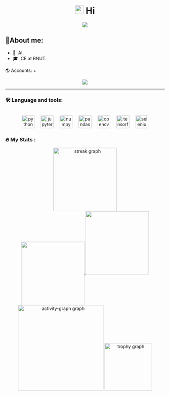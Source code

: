 <h1 align="center"><img src="https://media.giphy.com/media/hvRJCLFzcasrR4ia7z/giphy.gif" width=27px height=27px></img> Hi</h1>
<div align="center">
  <img src="https://visitor-badge.laobi.icu/badge?page_id=Mahdiyeh-Asgharpour.Mahdiyeh-Asgharpour&right_color=darksalmon"  />
</div>


## 📑About me:

- 🌱 &nbsp;AI.
- 🎓 &nbsp;CE at BNUT.

<p align="left">
🌎 Accounts: ⤵️
</p>


<p align="center">
  <a href="https://www.linkedin.com/in/mahdiyeh-asgharpour" alt="Linkedin">
  <img src="https://img.shields.io/badge/LinkedIn-0077B5?style=for-the-badge&logo=linkedin&logoColor=white" /></a>


<!--   <a href="#" alt="Instagram" target="_blank">
  <img src="https://img.shields.io/badge/Instagram-1877F2?style=for-the-badge&logo=instagram&logoColor=white"/></a> -->
  
 
  

   
</p>  

---
<!-- 
<p align="left">
⭐🚀 GitHub 
</p>  
<div align="center">
  <img src="https://streak-stats.demolab.com?user=Mahdiyeh-Asgharpour&locale=en&mode=daily&theme=dracula&hide_border=false&border_radius=5&order=3" height="200" alt="streak graph"  />
</div>
<div align="center" position:"block">
<a href="https://github.com/Mahdiyeh-Asgharpour" position:"block">
<img align="center" height="380em" width="380em" src="https://github-readme-stats.vercel.app/api/top-langs/?username=Mahdiyeh-Asgharpour&layout=compact&langs_count=7&theme=dracula"/>
 <img height="380em" width="380em" src="https://github-readme-stats.vercel.app/api?username=Mahdiyeh-Asgharpour&show_icons=true&theme=dracula&include_all_commits=true&count_private=true"/>
</a>
 
</div>  
  -->
<!--  ![Snake animation](https://github.com/Mahdiyeh-Asgharpour/Mahdiyeh-Asgharpour/blob/output/github-contribution-grid-snake.svg)  -->

<!--  <picture>
  <source media="(prefers-color-scheme: dark)" srcset="github-snake-dark.svg" />
  <source media="(prefers-color-scheme: light)" srcset="github-snake.svg" />
  <img alt="github-snake" src="github-snake.svg" />
</picture> -->


<!-- 
⭐🚀 GitHub Estatísticas
</p>  
<div align="center">
<a href="https://github.com/Mahdiyeh-Asgharpour/Mahdiyeh-Asgharpour">
  <img align="center" src="https://github-readme-stats.vercel.app/api/top-langs/?username=Mahdiyeh-Asgharpour=dracula&hide_langs_below=1" />
</a>
<a href="https://github.com/PriscilaButzke/PriscilaButzke">
<img align="center" src="https://github-readme-stats.vercel.app/api?username=Mahdiyeh-Asgharpour&show_icons=true&theme=dracula"
</a>
</div>  

![Snake animation](https://github.com/Mahdiyeh-Asgharpour/Mahdiyeh-Asgharpour/blob/output/github-contribution-grid-snake.svg) -->




<!--
<img src="https://raw.githubusercontent.com/Mahdiyeh-Asgharpour/Mahdiyeh-Asgharpour/output/snake.svg" alt="Snake animation" />
-->




<h3 align="left">🛠 Language and tools:</h3>


<br clear="both">

<div align="center">
  <img src="https://cdn.jsdelivr.net/gh/devicons/devicon/icons/python/python-original.svg" height="40" alt="python logo"  />
  <img width="12" />
  <img src="https://cdn.jsdelivr.net/gh/devicons/devicon/icons/jupyter/jupyter-original.svg" height="40" alt="jupyter logo"  />
  <img width="12" />
  <img src="https://cdn.jsdelivr.net/gh/devicons/devicon/icons/numpy/numpy-original.svg" height="40" alt="numpy logo"  />
  <img width="12" />
  <img src="https://cdn.jsdelivr.net/gh/devicons/devicon/icons/pandas/pandas-original.svg" height="40" alt="pandas logo"  />
  <img width="12" />
  <img src="https://cdn.jsdelivr.net/gh/devicons/devicon/icons/opencv/opencv-original.svg" height="40" alt="opencv logo"  />
  <img width="12" />
  <img src="https://cdn.jsdelivr.net/gh/devicons/devicon/icons/tensorflow/tensorflow-original.svg" height="40" alt="tensorflow logo"  />
  <img width="12" />
  <img src="https://cdn.jsdelivr.net/gh/devicons/devicon/icons/selenium/selenium-original.svg" height="40" alt="selenium logo"  />
</div>


<h3 align="left">🔥   My Stats :</h3>

<div align="center">
  <img src="https://streak-stats.demolab.com?user=Mahdiyeh-Asgharpour&locale=en&mode=daily&theme=swift&hide_border=false&border_radius=5&order=3" height="200" alt="streak graph"  />
</div>

<div align="center" position:"block">
<a href="https://github.com/Mahdiyeh-Asgharpour" position:"block">
<img align="center" height="200" width="200" src="https://github-readme-stats.vercel.app/api/top-langs/?username=Mahdiyeh-Asgharpour&layout=compact&langs_count=7&theme=swift"/>
 <img height="200" width="200" src="https://github-readme-stats.vercel.app/api?username=Mahdiyeh-Asgharpour&show_icons=true&theme=swift&include_all_commits=true&count_private=true"/>
</a>
 
</div>  

<div align="center">
  <img src="https://github-readme-activity-graph.vercel.app/graph?username=Mahdiyeh-Asgharpour&radius=16&theme=github-light&area=true&order=5" height="270" alt="activity-graph graph"  />
  <img src="https://github-profile-trophy.vercel.app?username=Mahdiyeh-Asgharpour&theme=swift&column=-1&row=1&margin-w=8&margin-h=8&no-bg=false&no-frame=false&order=4" height="150" alt="trophy graph"  />
</div>


